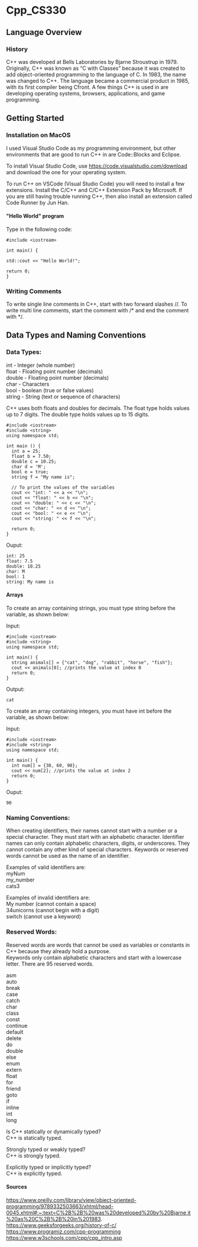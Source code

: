 # Cpp_CS330

## Language Overview

### History
C++ was developed at Bells Laboratories by Bjarne Stroustrup in 1979. Originally, C++ was known as “C with Classes” because it was created to add object-oriented programming to the language of C. In 1983, the name was changed to C++. The language became a commercial product in 1985, with its first compiler being Cfront. A few things C++ is used in are developing operating systems, browsers, applications, and game programming. 

## Getting Started

### Installation on MacOS
I used Visual Studio Code as my programming environment, but other environments that are good to run C++ in are Code::Blocks and Eclipse. 

To install Visual Studio Code, use https://code.visualstudio.com/download and download the one for your operating system. 

To run C++ on VSCode (Visual Studio Code) you will need to install a few extensions. Install the C/C++ and C/C++ Extension Pack by Microsoft. If you are still having trouble running C++, then also install an extension called Code Runner by Jun Han. 

#### "Hello World" program

Type in the following code:

    #include <iostream>

    int main() {

    std::cout << "Hello World!";
    
    return 0;
    }


### Writing Comments
To write single line comments in C++, start with two forward slashes //.
To write multi line comments, start the comment with /* and end the comment with */.

## Data Types and Naming Conventions

### Data Types:
int - Integer (whole number) <br />
float - Floating point number (decimals) <br />
double - Floating point number (decimals) <br />
char - Characters <br />
bool - boolean (true or false values) <br />
string - String (text or sequence of characters) <br />

C++ uses both floats and doubles for decimals. The float type holds values up to 7 digits. The double type holds values up to 15 digits.

    #include <iostream>
    #include <string>
    using namespace std;
     
    int main () {
      int a = 25;               
      float b = 7.50;     
      double c = 10.25;   
      char d = 'M';         
      bool e = true;       
      string f = "My name is";   
       
      // To print the values of the variables
      cout << "int: " << a << "\n";
      cout << "float: " << b << "\n";
      cout << "double: " << c << "\n";
      cout << "char: " << d << "\n";
      cout << "bool: " << e << "\n";
      cout << "string: " << f << "\n";
     
      return 0;
    }

Ouput:

    int: 25
    float: 7.5
    double: 10.25
    char: M
    bool: 1
    string: My name is

#### Arrays

To create an array containing strings, you must type string before the variable, as shown below:

Input:

    #include <iostream>
    #include <string>
    using namespace std;
    
    int main() {
      string animals[] = {"cat", "dog", "rabbit", "horse", "fish"};
      cout << animals[0]; //prints the value at index 0
      return 0;
    }


Output:

    cat


To create an array containing integers, you must have int before the variable, as shown below:

Input:

    #include <iostream>
    #include <string>
    using namespace std;
    
    int main() {
      int num[] = {30, 60, 90};
      cout << num[2]; //prints the value at index 2
      return 0;
    }

Ouput:

    90

### Naming Conventions:
When creating identifiers, their names cannot start with a number or a special character. They must start with an alphabetic character. Identifier names can only contain alphabetic characters, digits, or underscores. They cannot contain any other kind of special characters. Keywords or reserved words cannot be used as the name of an identifier. 

Examples of valid identifiers are: <br /> 
myNum <br /> 
my_number <br /> 
cats3 <br /> 

Examples of invalid identifiers are:<br /> 
My number (cannot contain a space)<br /> 
34unicorns (cannot begin with a digit)<br /> 
switch (cannot use a keyword)<br /> 


### Reserved Words:
Reserved words are words that cannot be used as variables or constants in C++ because they already hold a purpose. <br />
Keywords only contain alphabetic characters and start with a lowercase letter. There are 95 reserved words. 

asm<br />
auto <br />
break <br />
case <br />
catch <br />
char <br />
class <br />
const <br />
continue <br />
default <br />
delete <br />
do <br />
double <br />
else <br />
enum <br />
extern <br />
float <br />
for <br />
friend <br />
goto <br />
if <br />
inline <br />
int <br />
long <br />


Is C++ statically or dynamically typed? <br /> 
    C++ is statically typed. <br />
    
Strongly typed or weakly typed? <br />
    C++ is strongly typed. <br />
    
Explicitly typed or implicitly typed? <br />
    C++ is explicitly typed.

#### Sources
https://www.oreilly.com/library/view/object-oriented-programming/9789332503663/xhtml/head-0045.xhtml#:~:text=C%2B%2B%20was%20developed%20by%20Bjarne,it%20as%20C%2B%2B%20in%201983. 
https://www.geeksforgeeks.org/history-of-c/ 
https://www.programiz.com/cpp-programming 
https://www.w3schools.com/cpp/cpp_intro.asp 


